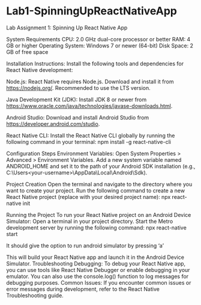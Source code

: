 # Lab1-SpinningUpReactNativeApp

Lab Assignment 1: Spinning Up React Native App

System Requirements
CPU: 2.0 GHz dual-core processor or better
RAM: 4 GB or higher
Operating System: Windows 7 or newer (64-bit)
Disk Space: 2 GB of free space

Installation Instructions:
Install the following tools and dependencies for React Native development:

Node.js: React Native requires Node.js. Download and install it from https://nodejs.org/. Recommended to use the LTS version.

Java Development Kit (JDK): Install JDK 8 or newer from https://www.oracle.com/java/technologies/javase-downloads.html.

Android Studio: Download and install Android Studio from https://developer.android.com/studio. 

React Native CLI: Install the React Native CLI globally by running the following command in your terminal: npm install -g react-native-cli

Configuration Steps
Environment Variables:
Open System Properties > Advanced > Environment Variables.
Add a new system variable named ANDROID_HOME and set it to the path of your Android SDK installation (e.g., C:\Users\<your-username>\AppData\Local\Android\Sdk).

Project Creation
Open the terminal and navigate to the directory where you want to create your project.
Run the following command to create a new React Native project (replace <project-name> with your desired project name): npx react-native init <project-name>


Running the Project
To run your React Native project on an Android Device Simulator:
Open a terminal in your project directory.
Start the Metro development server by running the following command: 
npx react-native start

It should give the option to run android simulator by pressing ‘a’

This will build your React Native app and launch it in the Android Device Simulator.
Troubleshooting
Debugging: To debug your React Native app, you can use tools like React Native Debugger or enable debugging in your emulator. You can also use the console.log() function to log messages for debugging purposes.
Common Issues: If you encounter common issues or error messages during development, refer to the React Native Troubleshooting guide.


